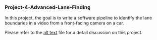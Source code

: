 ### Project-4-Advanced-Lane-Finding

In this project, the goal is to write a software pipeline to identify the lane boundaries in a video from a front-facing camera on a car.  

Please refer to the [alt text](./writeup) file for a detail discussion on this project.
